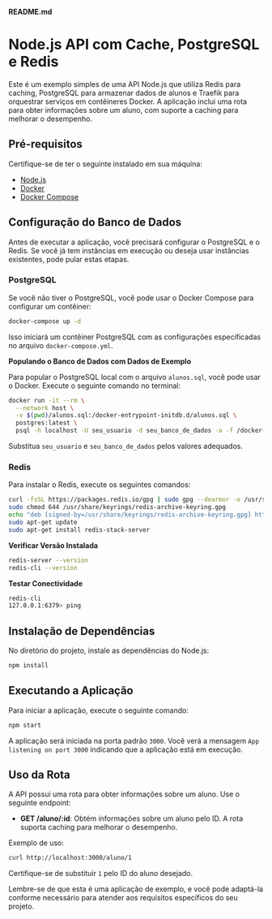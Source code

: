 **README.md**

# Node.js API com Cache, PostgreSQL e Redis

Este é um exemplo simples de uma API Node.js que utiliza Redis para caching, PostgreSQL para armazenar dados de alunos e Traefik para orquestrar serviços em contêineres Docker. A aplicação inclui uma rota para obter informações sobre um aluno, com suporte a caching para melhorar o desempenho.

## Pré-requisitos

Certifique-se de ter o seguinte instalado em sua máquina:

- [Node.js](https://nodejs.org/)
- [Docker](https://www.docker.com/)
- [Docker Compose](https://docs.docker.com/compose/)

## Configuração do Banco de Dados

Antes de executar a aplicação, você precisará configurar o PostgreSQL e o Redis. Se você já tem instâncias em execução ou deseja usar instâncias existentes, pode pular estas etapas.

### PostgreSQL

Se você não tiver o PostgreSQL, você pode usar o Docker Compose para configurar um contêiner:

```bash
docker-compose up -d
```

Isso iniciará um contêiner PostgreSQL com as configurações especificadas no arquivo `docker-compose.yml`.

**Populando o Banco de Dados com Dados de Exemplo**

Para popular o PostgreSQL local com o arquivo `alunos.sql`, você pode usar o Docker. Execute o seguinte comando no terminal:

```bash
docker run -it --rm \
  --network host \
  -v $(pwd)/alunos.sql:/docker-entrypoint-initdb.d/alunos.sql \
  postgres:latest \
  psql -h localhost -U seu_usuario -d seu_banco_de_dados -a -f /docker-entrypoint-initdb.d/alunos.sql
```

Substitua `seu_usuario` e `seu_banco_de_dados` pelos valores adequados.

### Redis

Para instalar o Redis, execute os seguintes comandos:

```bash
curl -fsSL https://packages.redis.io/gpg | sudo gpg --dearmor -o /usr/share/keyrings/redis-archive-keyring.gpg
sudo chmod 644 /usr/share/keyrings/redis-archive-keyring.gpg
echo "deb [signed-by=/usr/share/keyrings/redis-archive-keyring.gpg] https://packages.redis.io/deb $(lsb_release -cs) main" | sudo tee /etc/apt/sources.list.d/redis.list
sudo apt-get update
sudo apt-get install redis-stack-server
```

**Verificar Versão Instalada**

```bash
redis-server --version
redis-cli --version
```

**Testar Conectividade**

```bash
redis-cli
127.0.0.1:6379> ping
```

## Instalação de Dependências

No diretório do projeto, instale as dependências do Node.js:

```bash
npm install
```

## Executando a Aplicação

Para iniciar a aplicação, execute o seguinte comando:

```bash
npm start
```

A aplicação será iniciada na porta padrão `3000`. Você verá a mensagem `App listening on port 3000` indicando que a aplicação está em execução.

## Uso da Rota

A API possui uma rota para obter informações sobre um aluno. Use o seguinte endpoint:

- **GET /aluno/:id**: Obtém informações sobre um aluno pelo ID. A rota suporta caching para melhorar o desempenho.

Exemplo de uso:

```bash
curl http://localhost:3000/aluno/1
```

Certifique-se de substituir `1` pelo ID do aluno desejado.

Lembre-se de que esta é uma aplicação de exemplo, e você pode adaptá-la conforme necessário para atender aos requisitos específicos do seu projeto.
